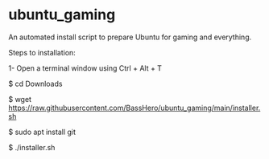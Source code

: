 # ubuntu_gaming
An automated install script to prepare Ubuntu for gaming and everything.

Steps to installation:

1- Open a terminal window using Ctrl + Alt + T

$ cd Downloads

$ wget https://raw.githubusercontent.com/BassHero/ubuntu_gaming/main/installer.sh

$ sudo apt install git

$ ./installer.sh
